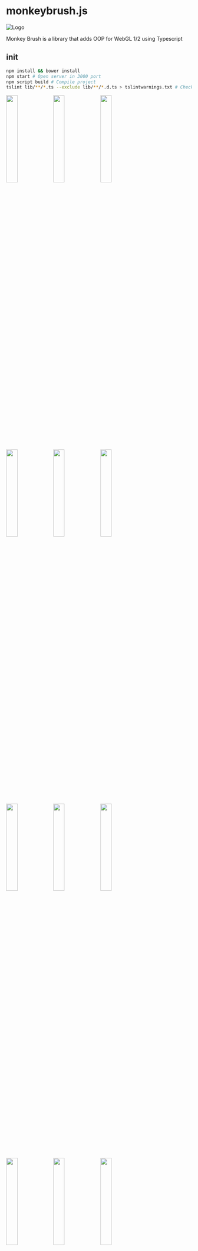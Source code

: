 # monkeybrush.js
![Logo](_images/logo.png)

Monkey Brush is a library that adds OOP for WebGL 1/2 using Typescript

## init
```bash
npm install && bower install
npm start # Open server in 3000 port
npm script build # Compile project
tslint lib/**/*.ts --exclude lib/**/*.d.ts > tslintwarnings.txt # Check TSlint rules
```
<div style="width: 100%">
    <img src="_images/descarga.png"      width="24.61%" />
    <img src="_images/descarga (1).png"  width="24.61%" />
    <img src="_images/descarga (2).png"  width="24.61%" />
    <img src="_images/descarga (3).png"  width="24.61%" />
    <img src="_images/descarga (4).png"  width="24.61%" />
    <img src="_images/descarga (5).png"  width="24.61%" />
    <img src="_images/descarga (6).png"  width="24.61%" />
    <img src="_images/descarga (7).png"  width="24.61%" />
    <img src="_images/descarga (8).png"  width="24.61%" />
    <img src="_images/descarga (9).png"  width="24.61%" />
    <img src="_images/descarga (10).png" width="24.61%" />
    <img src="_images/descarga (11).png" width="24.61%" />
    <img src="_images/descarga (12).png" width="24.61%" />
    <img src="_images/descarga (13).png" width="24.61%" />
    <img src="_images/descarga (14).png" width="24.61%" />
</div>

## Doc
<a href="./tutorials.md">Doc</a>

## TODO

### Models
- [x] Add quad/plane model
- [x] Add cube model
- [x] Add sphere model
- [x] Add torus model
- [x] Add cone model
- [x] Add prism model
- [x] Add cylinder model
- [x] Add disc model
- [x] Add icosphere model
- [x] Add capsule model
- [x] Add object parser (faces: x1/y1/z1 x2/y2/z2 x3/y3/z3)
- [x] Add custom model (indices, vertices, normals and texcoords list)
- [ ] Add glTF (https://github.com/KhronosGroup/glTF)

### Cameras
- [x] Perspective Camera
- [x] Orthographic Camera
- [ ] Orbit Camera
- [ ] Free Camera (FPS Camera)
- [ ] Cube Camera

### Shading lighting
- [x] Phong shading
- [x] Blinn-Phong shading
- [x] Gaussian shading
- [x] Oren-Nayar shading
- [x] Benckmann shading
- [ ] Ward shading
- [ ] Cook-Torrance shading

### Textures
- [x] Add texture 2D
- [x] Add texture 2D array
- [x] Add texture 3D
- [x] Add framebuffer
- [x] Inmutable textures
- [x] Video texture
- [x] Webcam texture
- [x] Compressed texture
- [x] Canvas texture

### WebGL2
- [x] Transform feedback
- [x] Occlusion Query
- [x] Query object
- [x] Sampler object
- [x] Sync object
- [x] UBO (projection, view example)

### Maths
- [x] Vect2
- [x] Vect3
- [x] Vect3
- [x] Quaternion
- [x] Mat2
- [x] Mat3
- [x] Mat4
- [x] Box2D
- [x] Box3D
- [x] DoubleLinkedList (List)
- [x] Transpose matrix GLSL (WebGL1)
- [x] Inverse matrix GLSL (WebGL1)
- [x] Spline2D
- [x] Spline3D
- [ ] SIMD instructions

### Resources
- [x] Audio supporting (Background)
- [x] Audio supporting (SimpleAudio)
- [x] HDR images supporting
- [x] Image upload
- [x] Skybox supporting
- [x] Video loader
- [x] Webcam loader
- [ ] Fonts
- [ ] Generate video capture

### Lights
- [x] Directional Light
- [x] Point Light
- [x] Spot Light
- [x] Ambient Light
- [x] Hemispheric Light

### Core
- [x] App class
- [x] Key input
- [x] Mouse input
- [x] Easing functions
- [x] VertexArray class
- [x] Instancing
- [ ] GlobalState
- [ ] Sprites (HUD)
- [ ] Picking
- [ ] Multi context
- [ ] PBO (http://www.songho.ca/opengl/gl_pbo.html#create)

### Polyfills
- [x] Epsilon
- [x] SmallEpsilon
- [x] Default IOR (air)
- [x] Element DOM remove
- [ ] Array remove by index

### Others
- [x] Skybox
- [x] Easing functions
- [x] Noise generator
- [x] Clock
- [x] Billboard
- [x] WebVR supporting
- [x] Enconding


### Development
- [x] Grunt integration
- [x] Webpack integration
- [x] Typescript definition file for WebGL2RenderingContext
- [x] Shader uniforms and attributes extraction
- [x] Clean project generator (Simple project gen.) (https://github.com/maldicion069/monkeybrush-generator)
- [ ] MonkeyBrush-frags (Two triangles rendering!) (https://github.com/maldicion069/monkeybrush-frags)

### Demos
- [x] Rim Lighting
- [x] Deferred Shading
- [x] Tone mapping
- [x] Skybox reflection and refraction
- [x] Spherical Harmonics
- [x] Heightmap
- [ ] Texture LOD DEMO
- [ ] Normal Mapping
- [ ] Bump Mapping
- [ ] Tiled Deferred Shading
- [ ] SSAO
- [ ] HDR
- [ ] Basic Transparency
- [ ] Woit Transparency
- [ ] Simple Shadow
- [ ] Create "shadertoy" for desktop

### Help
> - tslint src/**/*.ts --exclude src/**/*.d.ts > tslintwarnings.txt
> - https://www.npmjs.com/package/webpack-glsl-loader
> - http://www.jbrantly.com/es6-modules-with-typescript-and-webpack/
